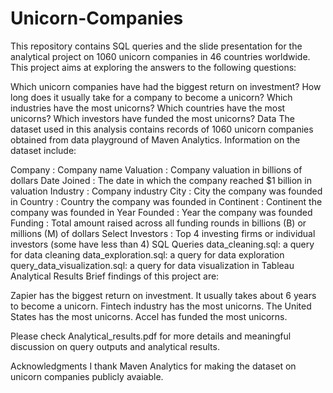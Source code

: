 # Unicorn-Companies

This repository contains SQL queries and the slide presentation for the analytical project on 1060 unicorn companies in 46 countries worldwide. This project aims at exploring the answers to the following questions:

Which unicorn companies have had the biggest return on investment?
How long does it usually take for a company to become a unicorn?
Which industries have the most unicorns?
Which countries have the most unicorns?
Which investors have funded the most unicorns?
Data
The dataset used in this analysis contains records of 1060 unicorn companies obtained from data playground of Maven Analytics.
Information on the dataset include:

Company : Company name
Valuation : Company valuation in billions of dollars
Date Joined : The date in which the company reached $1 billion in valuation
Industry : Company industry
City : City the company was founded in
Country : Country the company was founded in
Continent : Continent the company was founded in
Year Founded : Year the company was founded
Funding : Total amount raised across all funding rounds in billions (B) or millions (M) of dollars
Select Investors : Top 4 investing firms or individual investors (some have less than 4)
SQL Queries
data_cleaning.sql: a query for data cleaning
data_exploration.sql: a query for data exploration
query_data_visualization.sql: a query for data visualization in Tableau
Analytical Results
Brief findings of this project are:

Zapier has the biggest return on investment.
It usually takes about 6 years to become a unicorn.
Fintech industry has the most unicorns.
The United States has the most unicorns.
Accel has funded the most unicorns.

Please check Analytical_results.pdf for more details and meaningful discussion on query outputs and analytical results.



Acknowledgments
I thank Maven Analytics for making the dataset on unicorn companies publicly avaiable.
